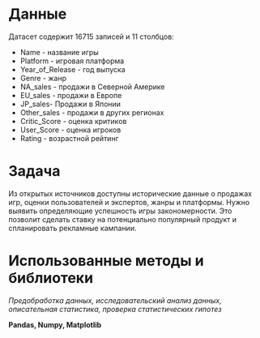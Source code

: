 # Данные
Датасет содержит 16715 записей и 11 столбцов:
- Name - название игры
- Platform - игровая платформа
- Year_of_Release	- год выпуска
- Genre	- жанр
- NA_sales - продажи в Северной Америке
- EU_sales - продажи в Европе
- JP_sales- Продажи в Японии
- Other_sales	- продажи в других регионах
- Critic_Score - оценка критиков
- User_Score - оценка игроков
- Rating - возрастной рейтинг

# Задача
Из открытых источников доступны исторические данные о продажах игр, оценки пользователей и экспертов, жанры и платформы. Нужно выявить определяющие успешность игры закономерности. Это позволит сделать ставку на потенциально популярный продукт и спланировать рекламные кампании.

# Использованные методы и библиотеки
*Предобработка данных, исследовательский анализ данных, описательная статистика, проверка статистических гипотез*

**Pandas, Numpy, Matplotlib**
